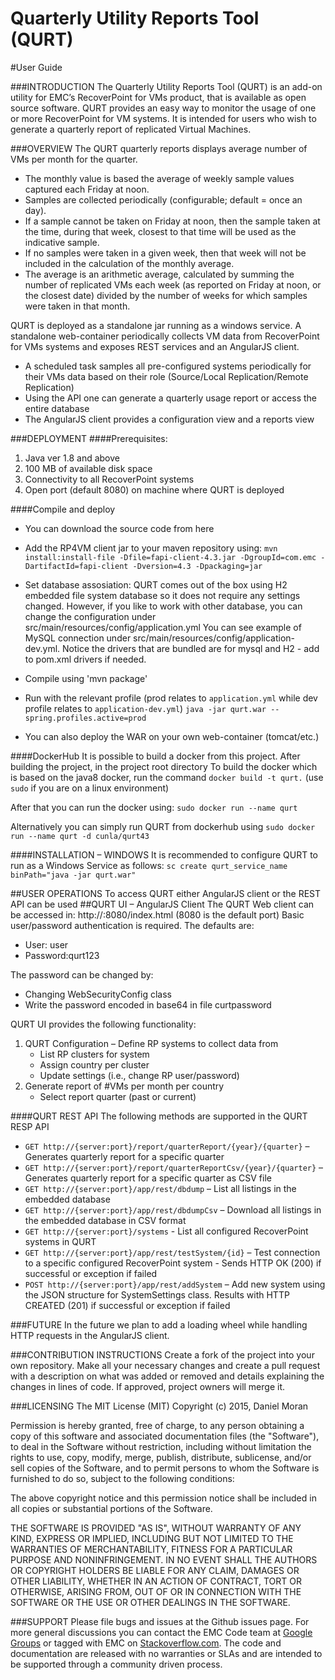 
Quarterly Utility Reports Tool (QURT)
===============================
#User Guide

###INTRODUCTION
The Quarterly Utility Reports Tool (QURT) is an add-on utility for EMC’s RecoverPoint for VMs product, that is available as open source software.
QURT provides an easy way to monitor the usage of one or more RecoverPoint for VM systems. It is intended for users who wish to generate a quarterly report of replicated Virtual Machines.

###OVERVIEW
The QURT quarterly reports displays average number of VMs per month for the quarter.

* The monthly value is based the average of weekly sample values captured each Friday at noon.
 * Samples are collected periodically (configurable; default = once an day).
 * If a sample cannot be taken on Friday at noon, then the sample taken at the time, during that week, closest to that time will be used as the indicative sample.
 * If no samples were taken in a given week, then that week will not be included in the calculation of the monthly average.
 * The average is an arithmetic average, calculated by summing the number of replicated VMs each week (as reported on Friday at noon, or the closest date) divided by the number of weeks for which samples were taken in that month.

 

QURT is deployed as a standalone jar running as a windows service. A standalone web-container periodically collects VM data from RecoverPoint for VMs systems and exposes REST services and an AngularJS client.

 * A scheduled task samples all pre-configured systems periodically for their VMs data based on their role (Source/Local Replication/Remote Replication)
 * Using the API one can generate a quarterly usage report or access the entire database
 * The AngularJS client provides a configuration view and a reports view

###DEPLOYMENT
####Prerequisites:
 1. Java ver 1.8 and above
 2. 100 MB of available disk space
 3. Connectivity to all RecoverPoint systems
 4. Open port (default 8080) on machine where QURT is deployed

####Compile and deploy
* You can download the source code from here
* Add the RP4VM client jar to your maven repository using: `mvn install:install-file -Dfile=fapi-client-4.3.jar -DgroupId=com.emc -DartifactId=fapi-client -Dversion=4.3 -Dpackaging=jar`
* Set database assosiation:
    QURT comes out of the box using H2 embedded file system database so it does not require any settings changed.
    However, if you like to work with other database, you can change the configuration under src/main/resources/config/application.yml
    You can see example of MySQL connection under src/main/resources/config/application-dev.yml.
    Notice the drivers that are bundled are for mysql and H2 - add to pom.xml drivers if needed.
* Compile using 'mvn package'
* Run with the relevant profile (prod relates to `application.yml` while dev profile relates to `application-dev.yml`)
`java -jar qurt.war --spring.profiles.active=prod`

* You can also deploy the WAR on your own web-container (tomcat/etc.)

####DockerHub
It is possible to build a docker from this project. After building the project, in the project root directory
To build the docker which is based on the java8 docker, run the command `docker build -t qurt.` (use `sudo` if you are on a linux environment)

After that you can run the docker using:
`sudo docker run --name qurt`

Alternatively you can simply run QURT from dockerhub using
`sudo docker run --name qurt -d cunla/qurt43`


####INSTALLATION – WINDOWS
It is recommended to configure QURT to run as a Windows Service as follows:
`sc create qurt_service_name binPath="java -jar qurt.war"`

##USER OPERATIONS
To access QURT either AngularJS client or the REST API can be used
##QURT UI – AngularJS Client
The QURT Web client can be accessed in: http://<hostname>:8080/index.html  (8080 is the default port)
Basic user/password authentication is required. The defaults are:
 - User: user
 - Password:qurt123 

The password can be changed by:
 - Changing WebSecurityConfig class
 - Write the password encoded in base64 in file curtpassword 

 QURT UI provides the following functionality:
 1. QURT Configuration – Define RP systems to collect data from
	 - List RP clusters for system
	 - Assign country per cluster
	 - Update settings (i.e., change RP user/password)
 2. Generate report of #VMs per month per country
     - Select report quarter (past or current)
 
####QURT REST API
The following methods are supported in the QURT RESP API
 - `GET http://{server:port}/report/quarterReport/{year}/{quarter}` – Generates quarterly report for a specific quarter
 - `GET http://{server:port}/report/quarterReportCsv/{year}/{quarter}` – Generates quarterly report for a specific quarter as CSV file
 - `GET http://{server:port}/app/rest/dbdump` – List all listings in the embedded database
  - `GET http://{server:port}/app/rest/dbdumpCsv` – Download all listings in the embedded database in CSV format
 - `GET http://{server:port}/systems` - List all configured RecoverPoint systems in QURT
 - ```GET http://{server:port}/app/rest/testSystem/{id}``` – Test connection to a specific configured RecoverPoint system - Sends HTTP OK (200) if successful or exception if failed
 - `POST http://{server:port}/app/rest/addSystem` – Add new system using the JSON structure for SystemSettings class. Results with HTTP CREATED (201) if successful or exception if failed

###FUTURE
In the future we plan to add a loading wheel while handling HTTP requests in the AngularJS client.

###CONTRIBUTION INSTRUCTIONS
Create a fork of the project into your own repository. Make all your necessary changes and create a pull request with a description on what was added or removed and details explaining the changes in lines of code. If approved, project owners will merge it.

###LICENSING
The MIT License (MIT)
Copyright (c) 2015, Daniel Moran

Permission is hereby granted, free of charge, to any person obtaining a copy of this software and associated documentation files (the "Software"), to deal in the Software without restriction, including without limitation the rights to use, copy, modify, merge, publish, distribute, sublicense, and/or sell copies of the Software, and to permit persons to whom the Software is furnished to do so, subject to the following conditions:

The above copyright notice and this permission notice shall be included in all copies or substantial portions of the Software.

THE SOFTWARE IS PROVIDED "AS IS", WITHOUT WARRANTY OF ANY KIND, EXPRESS OR IMPLIED, INCLUDING BUT NOT LIMITED TO THE WARRANTIES OF MERCHANTABILITY, FITNESS FOR A PARTICULAR PURPOSE AND NONINFRINGEMENT. IN NO EVENT SHALL THE AUTHORS OR COPYRIGHT HOLDERS BE LIABLE FOR ANY CLAIM, DAMAGES OR OTHER LIABILITY, WHETHER IN AN ACTION OF CONTRACT, TORT OR OTHERWISE, ARISING FROM, OUT OF OR IN CONNECTION WITH THE SOFTWARE OR THE USE OR OTHER DEALINGS IN THE SOFTWARE.

###SUPPORT
Please file bugs and issues at the Github issues page. For more general discussions you can contact the EMC Code team at [Google Groups](https://groups.google.com/forum/#!forum/emccode-users) or tagged with EMC on [Stackoverflow.com](https://stackoverflow.com/). The code and documentation are released with no warranties or SLAs and are intended to be supported through a community driven process.


